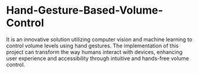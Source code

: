 # Hand-Gesture-Based-Volume-Control
It is an innovative solution utilizing computer vision and machine learning to control volume levels using hand gestures. The implementation of this project can transform the way humans interact with devices, enhancing user experience and accessibility through intuitive and hands-free volume control.
